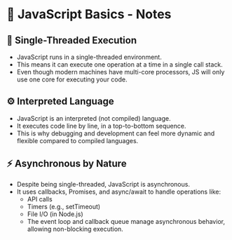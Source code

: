 # 📘 JavaScript Basics - Notes
## 🧵 Single-Threaded Execution
- JavaScript runs in a single-threaded environment.
- This means it can execute one operation at a time in a single call stack.
- Even though modern machines have multi-core processors, JS will only use one core for executing your code.

## ⚙️ Interpreted Language
- JavaScript is an interpreted (not compiled) language.
- It executes code line by line, in a top-to-bottom sequence.
- This is why debugging and development can feel more dynamic and flexible compared to compiled languages.

## ⚡ Asynchronous by Nature
- Despite being single-threaded, JavaScript is asynchronous.
- It uses callbacks, Promises, and async/await to handle operations like:
   - API calls
   - Timers (e.g., setTimeout)
   - File I/O (in Node.js)
   - The event loop and callback queue manage asynchronous behavior, allowing non-blocking execution.
